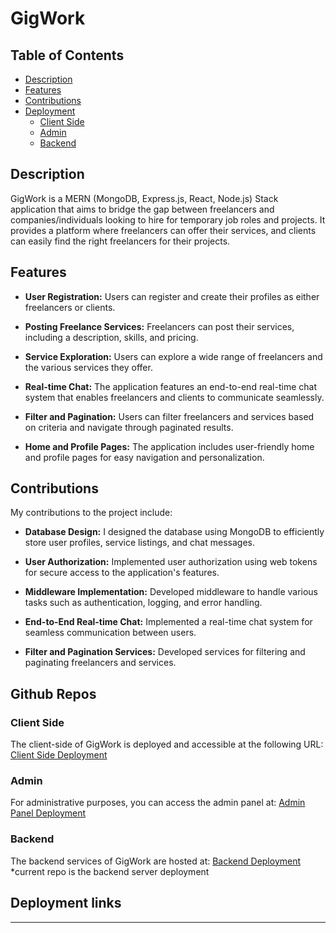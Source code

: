 # GigWork


## Table of Contents
- [Description](#description)
- [Features](#features)
- [Contributions](#contributions)
- [Deployment](#deployment)
  - [Client Side](#client-side)
  - [Admin](#admin)
  - [Backend](#backend)

## Description

GigWork is a MERN (MongoDB, Express.js, React, Node.js) Stack application that aims to bridge the gap between freelancers and companies/individuals looking to hire for temporary job roles and projects. It provides a platform where freelancers can offer their services, and clients can easily find the right freelancers for their projects.

## Features

- **User Registration:** Users can register and create their profiles as either freelancers or clients.

- **Posting Freelance Services:** Freelancers can post their services, including a description, skills, and pricing.

- **Service Exploration:** Users can explore a wide range of freelancers and the various services they offer.

- **Real-time Chat:** The application features an end-to-end real-time chat system that enables freelancers and clients to communicate seamlessly.

- **Filter and Pagination:** Users can filter freelancers and services based on criteria and navigate through paginated results.

- **Home and Profile Pages:** The application includes user-friendly home and profile pages for easy navigation and personalization.

## Contributions

My contributions to the project include:

- **Database Design:** I designed the database using MongoDB to efficiently store user profiles, service listings, and chat messages.

- **User Authorization:** Implemented user authorization using web tokens for secure access to the application's features.

- **Middleware Implementation:** Developed middleware to handle various tasks such as authentication, logging, and error handling.

- **End-to-End Real-time Chat:** Implemented a real-time chat system for seamless communication between users.

- **Filter and Pagination Services:** Developed services for filtering and paginating freelancers and services.

## Github Repos

### Client Side

The client-side of GigWork is deployed and accessible at the following URL: [Client Side Deployment](https://github.com/Pcssai7093/clientdeploy1)

### Admin

For administrative purposes, you can access the admin panel at: [Admin Panel Deployment](https://github.com/Pcssai7093/admindeploy1)

### Backend
The backend services of GigWork are hosted at: [Backend Deployment](https://github.com/Pcssai7093/deployt1)
*current repo is the backend server deployment

## Deployment links


---
